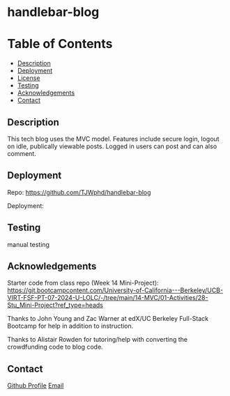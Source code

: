 # handlebar-blog

# Table of Contents

- [Description](#description)
- [Deployment](#deployment)
- [License](#license)
- [Testing](#testing)
- [Acknowledgements](#acknowledgements)
- [Contact](#contact)

## Description

This tech blog uses the MVC model. Features include secure login, logout on idle, publically viewable posts. Logged in users can post and can also comment.

## Deployment

Repo: https://github.com/TJWphd/handlebar-blog

Deployment:

## Testing

manual testing

## Acknowledgements

Starter code from class repo (Week 14 Mini-Project): https://git.bootcampcontent.com/University-of-California---Berkeley/UCB-VIRT-FSF-PT-07-2024-U-LOLC/-/tree/main/14-MVC/01-Activities/28-Stu_Mini-Project?ref_type=heads

Thanks to John Young and Zac Warner at edX/UC Berkeley Full-Stack Bootcamp for help in addition to instruction.

Thanks to Alistair Rowden for tutoring/help with converting the crowdfunding code to blog code.

## Contact

[Github Profile](https://github.com/TJWphd)
[Email](mailto:tjwhitephd@gmail.com)
